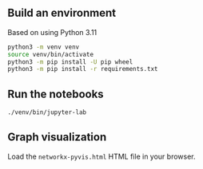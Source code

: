 ## Build an environment

Based on using Python 3.11

```bash
python3 -m venv venv
source venv/bin/activate
python3 -m pip install -U pip wheel
python3 -m pip install -r requirements.txt
```


## Run the notebooks

```bash
./venv/bin/jupyter-lab
```


## Graph visualization

Load the `networkx-pyvis.html` HTML file in your browser.
